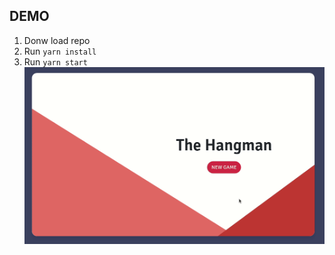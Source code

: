 ## DEMO
1. Donw load repo
2. Run ```yarn install```
3. Run ```yarn start```
![Hangman React demo](https://github.com/dkruchala/hangman_game_react/blob/master/demo/hangman_demo.gif?raw=true)

